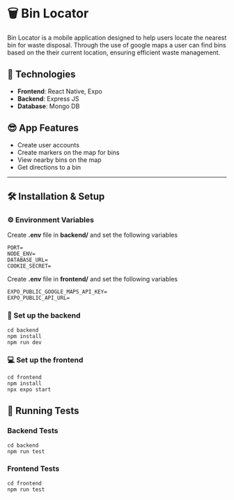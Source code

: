 # 🗑️ Bin Locator

Bin Locator is a mobile application designed to help users locate the nearest bin for waste disposal. Through the use of google maps a user can find bins based on the their current location, ensuring efficient waste management.

## 🧰 Technologies

-   **Frontend**: React Native, Expo
-   **Backend**: Express JS
-   **Database**: Mongo DB

## 😎 App Features

-   Create user accounts
-   Create markers on the map for bins
-   View nearby bins on the map
-   Get directions to a bin

---

## 🛠️ Installation & Setup

### ⚙️ Environment Variables

Create **.env** file in **backend/** and set the following variables

```
PORT=
NODE_ENV=
DATABASE_URL=
COOKIE_SECRET=
```

Create **.env** file in **frontend/** and set the following variables

```
EXPO_PUBLIC_GOOGLE_MAPS_API_KEY=
EXPO_PUBLIC_API_URL=
```

### 🔧 Set up the backend

```
cd backend
npm install
npm run dev
```

### 💻 Set up the frontend

```
cd frontend
npm install
npx expo start
```

## 🧪 Running Tests

### Backend Tests

```
cd backend
npm run test
```

### Frontend Tests

```
cd frontend
npm run test
```
